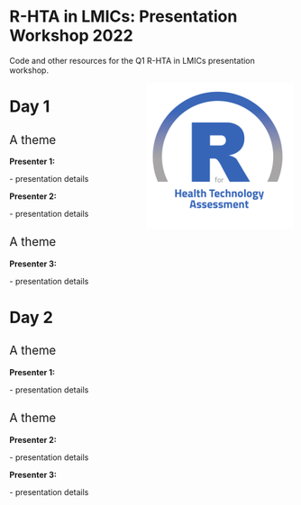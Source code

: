 # R-HTA in LMICs: Presentation Workshop 2022
Code and other resources for the Q1 R-HTA in LMICs presentation workshop.

<img src="img/logo.png" width="260" align="right" />

<h1 id = 'first'>Day 1</h1>
<h2 id = 'topics'><span style="font-weight:normal">A theme</span></h2>
<body>
<b>Presenter 1:</b>
<p>
- presentation details
</p>
</body>
<body>
<b>Presenter 2:</b>
<p>
- presentation details
</p>
</body>
<h2 id = 'topics'><span style="font-weight:normal">A theme</span></h2>
<body>
<b>Presenter 3:</b>
<p>
- presentation details
</p>
</body>

<h1 id = 'second'>Day 2</h1>
<h2 id = 'topics'><span style="font-weight:normal">A theme</span></h2>
<body>
<b>Presenter 1:</b>
<p>
- presentation details
</p>
</body>
<h2 id = 'topics'><span style="font-weight:normal">A theme</span></h2>
<body>
<b>Presenter 2:</b>
<p>
- presentation details
</p>
</body>
<body>
<b>Presenter 3:</b>
<p>
- presentation details
</p>
</body>